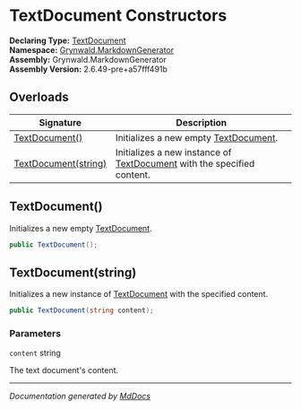 ﻿<!--  
  <auto-generated>   
    The contents of this file were generated by a tool.  
    Changes to this file may be list if the file is regenerated  
  </auto-generated>   
-->

# TextDocument Constructors

**Declaring Type:** [TextDocument](../index.md)  
**Namespace:** [Grynwald.MarkdownGenerator](../../index.md)  
**Assembly:** Grynwald.MarkdownGenerator  
**Assembly Version:** 2.6.49\-pre+a57fff491b

## Overloads

| Signature                                   | Description                                                                           |
| ------------------------------------------- | ------------------------------------------------------------------------------------- |
| [TextDocument()](#textdocument)             | Initializes a new empty [TextDocument](../index.md).                                  |
| [TextDocument(string)](#textdocumentstring) | Initializes a new instance of [TextDocument](../index.md) with the specified content. |

## TextDocument()

Initializes a new empty [TextDocument](../index.md).

```csharp
public TextDocument();
```

## TextDocument(string)

Initializes a new instance of [TextDocument](../index.md) with the specified content.

```csharp
public TextDocument(string content);
```

### Parameters

`content`  string

The text document's content.

___

*Documentation generated by [MdDocs](https://github.com/ap0llo/mddocs)*
